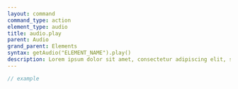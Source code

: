 ```yaml
---
layout: command
command_type: action
element_type: audio
title: audio.play
parent: Audio
grand_parent: Elements
syntax: getAudio("ELEMENT_NAME").play()
description: Lorem ipsum dolor sit amet, consectetur adipiscing elit, sed do eiusmod tempor incididunt ut labore et dolore magna aliqua. Ut enim ad minim veniam, quis nostrud exercitation ullamco laboris nisi ut aliquip ex ea commodo consequat.
---
```


```javascript
// example
```